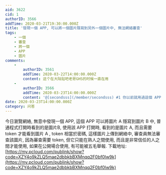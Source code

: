 ```yaml
---
aid: 3622
cid: 1
authorID: 3566
addTime: 2020-03-21T19:30:00.000Z
title: '發現一個 APP, 可以將一個圖片隱寫到另外一個圖片中, 無法網絡審查'
tags:
    - 一個
    - 審查
    - 將一個
    - APP
    - 圖片
comments:
    -
        authorID: 3561
        addTime: 2020-03-22T14:00:00.000Z
        content: 这个在大陆贴吧老哥GHS的时候一直在用
    -
        authorID: 3566
        addTime: 2020-03-23T14:00:00.000Z
        content: '@[secondsss](/member/secondsss) #1 你以前就用過這個 APP 了?'
date: 2020-03-23T14:00:00.000Z
category: 问答
---
```


今日瀏覽網絡, 無意中發現一個 APP, 這個 APP 可以將圖片 A 隱寫到圖片 B 中, 普通程式打開時看到的是圖片B, 使用該 APP 打開時, 看到的是圖片 A, 而且需要 token 才能看到圖片 A , token 相當於密碼, 這樣圖片上傳到網絡中, 審查員無法審查該圖片, 因為審查需要 token, 但它只能在熟人之間使用, 而且是非常信任的人之間才能使用, 如果在公開場合使用, 有可能被五毛舉報. 下載地址: [https://my.pcloud.com/publink/show?code=XZY4o9kZLQ5mae2dbbkbBXMnqq2F0bf0lw9k](https://my.pcloud.com/publink/show?code=XZY4o9kZLQ5mae2dbbkbBXMnqq2F0bf0lw9k)
